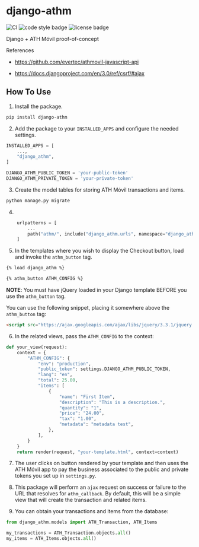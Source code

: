 # django-athm 

![CI](https://github.com/django-athm/django-athm/workflows/CI/badge.svg?branch=master)
![code style badge][black-badge]
![license badge][license-badge]

Django + ATH Móvil proof-of-concept


References

- https://github.com/evertec/athmovil-javascript-api

- https://docs.djangoproject.com/en/3.0/ref/csrf/#ajax

## How To Use

1. Install the package.

```bash
pip install django-athm
```

2. Add the package to your `INSTALLED_APPS` and configure the needed settings.

```python
INSTALLED_APPS = [
    ...,
    "django_athm",
]

DJANGO_ATHM_PUBLIC_TOKEN = 'your-public-token'
DJANGO_ATHM_PRIVATE_TOKEN = 'your-private-token'
```

3. Create the model tables for storing ATH Móvil transactions and items.

```bash
python manage.py migrate
```

4.

```python
    urlpatterns = [
        ...
        path("athm/", include("django_athm.urls", namespace="django_athm")),
    ]
```

5. In the templates where you wish to display the Checkout button, load and invoke the `athm_button` tag.

```html
{% load django_athm %}

{% athm_button ATHM_CONFIG %}
```

**NOTE**: You must have jQuery loaded in your Django template BEFORE you use the `athm_button` tag.

You can use the following snippet, placing it somewhere above the `athm_button` tag:
```html
<script src="https://ajax.googleapis.com/ajax/libs/jquery/3.3.1/jquery.min.js"></script>
```

6. In the related views, pass the `ATHM_CONFIG` to the context:

```python
def your_view(request):
    context = {
        "ATHM_CONFIG": {
            "env": "production",
            "public_token": settings.DJANGO_ATHM_PUBLIC_TOKEN,
            "lang": "en",
            "total": 25.00,
            "items": [
                {
                    "name": "First Item",
                    "description": "This is a description.",
                    "quantity": "1",
                    "price": "24.00",
                    "tax": "1.00",
                    "metadata": "metadata test",
                },
            ],
        }
    }
    return render(request, "your-template.html", context=context)
```

7. The user clicks on button rendered by your template and then uses the ATH Móvil app to pay the business associated to the public and private tokens you set up in `settings.py`.

8. This package will perform an `ajax` request on success or failure to the URL that resolves for `athm_callback`. By default, this will be a simple view that will create the transaction and related items.

9. You can obtain your transactions and items from the database:

```python
from django_athm.models import ATH_Transaction, ATH_Items

my_transactions = ATH_Transaction.objects.all()
my_items = ATH_Items.objects.all()
```

[black-badge]: https://badgen.net/badge/code%20style/black/000
[license-badge]: https://img.shields.io/github/license/django-athm/django-athm.svg

